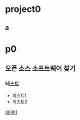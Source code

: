 project0
========
a
--------
# p0
## 오픈 소스 소프트웨어 찾기
### 테스트
- 리스트1
- 리스트2

[네이버](https://www.naver.com)
